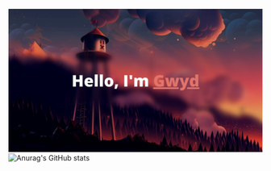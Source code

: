 ![screenshot1](https://raw.githubusercontent.com/Gwyd0/Gwyd0/main/msg1.jpg)
![Anurag's GitHub stats](https://github-readme-stats.vercel.app/api?username=gwyd0&theme=dark&show_icons=true)

